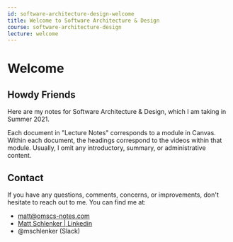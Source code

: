 ```yaml
---
id: software-architecture-design-welcome
title: Welcome to Software Architecture & Design
course: software-architecture-design
lecture: welcome
---
```


# Welcome

## Howdy Friends

Here are my notes for Software Architecture & Design, which I am taking in Summer 2021.

Each document in "Lecture Notes" corresponds to a module in Canvas. Within each document, the headings correspond to the videos within that module. Usually, I omit any introductory, summary, or administrative content.

## Contact

If you have any questions, comments, concerns, or improvements, don't hesitate to reach out to me. You can find me at:

* [matt@omscs-notes.com](mailto:matt@omscs-notes.com)
* [Matt Schlenker \| Linkedin](https://www.linkedin.com/in/matt-schlenker-3457b047/)
* @mschlenker \(Slack\)
